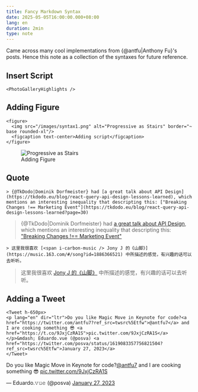 ```yaml
---
title: Fancy Markdown Syntax
date: 2025-05-05T16:00:00.000+08:00
lang: en
duration: 2min
type: note
---
```


Came across many cool implementations from {@antfu|Anthony Fu}'s posts. Hence this note as a collection of the syntaxes for future reference.

## Insert Script

`<PhotoGalleryHighlights />`

<PhotoGalleryHighlights />

## Adding Figure

```
<figure>
  <img src="/images/syntax1.png" alt="Progressive as Stairs" border="~ base rounded-xl"/>
  <figcaption text-center>Adding script</figcaption>
</figure>
```

<figure>
  <img src="/images/syntax1.png" alt="Progressive as Stairs" border="~ base rounded-xl"/>
  <figcaption text-center>Adding Figure</figcaption>
</figure>

## Quote

```
> {@TkDodo|Dominik Dorfmeister} had [a great talk about API Design](https://tkdodo.eu/blog/react-query-api-design-lessons-learned), which mentions an interesting inequality that descripting this: ["Breaking Changes !== Marketing Event"](https://tkdodo.eu/blog/react-query-api-design-lessons-learned?page=30)
```

> {@TkDodo|Dominik Dorfmeister} had [a great talk about API Design](https://tkdodo.eu/blog/react-query-api-design-lessons-learned), which mentions an interesting inequality that descripting this: ["Breaking Changes !== Marketing Event"](https://tkdodo.eu/blog/react-query-api-design-lessons-learned?page=30)

```
> 这里我很喜欢 [<span i-carbon-music /> Jony J 的《山脚》](https://music.163.com/#/song?id=1886366521) 中所描述的感觉，有兴趣的话可以去听听。

```

> 这里我很喜欢 [<span i-carbon-music /> Jony J 的《山脚》](https://music.163.com/#/song?id=1886366521) 中所描述的感觉，有兴趣的话可以去听听。

## Adding a Tweet

```
<Tweet h-650px>
<p lang="en" dir="ltr">Do you like Magic Move in Keynote for code?<a href="https://twitter.com/antfu7?ref_src=twsrc%5Etfw">@antfu7</a> and I are cooking something 😎 <a href="https://t.co/9JxjCzRA1S">pic.twitter.com/9JxjCzRA1S</a></p>&mdash; Eduardo.𝚟𝚞𝚎 (@posva) <a href="https://twitter.com/posva/status/1619083357756821504?ref_src=twsrc%5Etfw">January 27, 2023</a>
</Tweet>
```

<Tweet h-650px>
<p lang="en" dir="ltr">Do you like Magic Move in Keynote for code?<a href="https://twitter.com/antfu7?ref_src=twsrc%5Etfw">@antfu7</a> and I are cooking something 😎 <a href="https://t.co/9JxjCzRA1S">pic.twitter.com/9JxjCzRA1S</a></p>&mdash; Eduardo.𝚟𝚞𝚎 (@posva) <a href="https://twitter.com/posva/status/1619083357756821504?ref_src=twsrc%5Etfw">January 27, 2023</a>
</Tweet>
